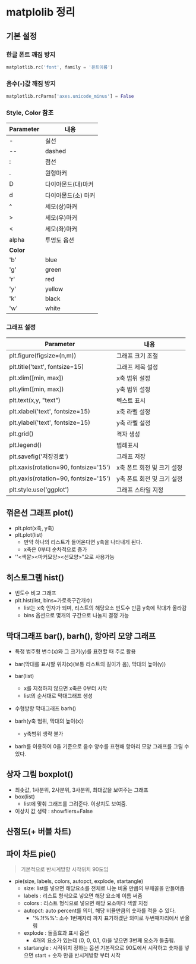 # matplolib 정리

## 기본 설정

### 한글  폰트 깨짐 방지

```python
matplotlib.rc('font', family = '폰트이름')
```

### 음수(-)값 깨짐 방지

```python
matplotlib.rcParms['axes.unicode_minus'] = False
```

### Style, Color 참조

| Parameter | 내용                |
| --------- | ------------------- |
| -         | 실선                |
| --        | dashed              |
| :         | 점선                |
| .         | 원형마커            |
| D         | 다이아몬드(대)마커  |
| d         | 다이아몬드(소) 마커 |
| ^         | 세모(상)마커        |
| >         | 세모(우)마커        |
| <         | 세모(좌)마커        |
| alpha     | 투명도 옵션         |
| **Color** |                     |
| 'b'       | blue                |
| 'g'       | green               |
| 'r'       | red                 |
| 'y'       | yellow              |
| 'k'       | black               |
| 'w'       | white               |

### 그래프 설정

| Parameter                             | 내용                       |
| ------------------------------------- | -------------------------- |
| plt.figure(figsize=(n,m))             | 그래프 크기 조절           |
| plt.title('text', fontsize=15)        | 그래프 제목 설정           |
| plt.xlim([min, max])                  | x축 범위 설정              |
| plt.ylim([min, max])                  | y축 범위 설정              |
| plt.text(x,y, "text")                 | 텍스트 표시                |
| plt.xlabel('text', fontsize=15)       | x축 라벨 설정              |
| plt.ylabel('text', fontsize=15)       | y축 라벨 설정              |
| plt.grid()                            | 격자 생성                  |
| plt.legend()                          | 범례표시                   |
| plt.savefig('저장경로')               | 그래프 저장                |
| plt.xaxis(rotation=90, fontsize='15') | x축 폰트 회전 및 크기 설정 |
| plt.yaxis(rotation=90, fontsize='15') | y축 폰트 회전 및 크기 설정 |
| plt.style.use('ggplot')               | 그래프 스타일 지정         |



## 꺾은선 그래프 plot()

- plt.plot(x축, y축)
- plt.plot(list)
  - 만약 하나의 리스트가 들어온다면 y축을 나타내게 된다.
  - x축은 0부터 순차적으로 증가
- ''<색깔><마커모양><선모양>"으로 사용가능



## 히스토그램 hist()

- 빈도수 비교 그래프
- plt.hist(list, bins=가로축구간개수)
  - list는 x축 인자가 되며, 리스트의 해당요소 빈도수 만큼 y축에 막대가 올라감
  - bins 옵션으로 몇개의 구간으로 나눌지 결정 가능



## 막대그래프 bar(), barh(), 항아리 모양 그래프

- 특정 범주형 변수(x)와 그 크기(y)를 표현할 때 주로 활용
- bar(막대를 표시할 위치(x)(보통 리스트의 길이가 옴), 막대의 높이(y))
- bar(list)
  - x를 지정하지 않으면 x축은 0부터 시작
  - list의 순서대로 막대그래프 생성

- 수형방향 막대그래프 barh()
- barh(y축 범위, 막대의 높이(x))
  - y축범위 생략 불가
- barh를 이용하여 0을 기준으로 음수 양수를 표현해 항아리 모양 그래프를 그릴 수 있다.



## 상자 그림 boxplot()

- 최솟값, 1사분위, 2사분위, 3사분위, 최대값을 보여주는 그래프
- box(list)
  - list에 맞춰 그래프를 그려준다. 이상치도 보여줌.
- 이상치 값 생략 : showfliers=False



## 산점도(+ 버블 차트)





## 파이 차트 pie()

> 기본적으로 반시계방향 시작위치 90도임

- pie(size, labels, colors, autopct, explode, startangle)
  - size: list를 넣으면 해당요소를 전체로 나눈 비율 만큼의 부채꼴을 만들어줌
  - labels : 리스트 형식으로 넣으면 해당 요소에 이름 써줌
  - colors : 리스트 형식으로 넣으면 해당 요소마다 색깔 지정
  - autopct: auto percent를 의미, 해당 비율만큼의 숫자를 적을 수 있다.
    - '%.1f%%': 소수 1번째자리 까지 표기하겠단 의미로 두번째자리에서 반올림
  - explode : 돌출효과 표시 옵션
    - 4개의 요소가 있는데 (0, 0, 0.1, 0)을 넣으면 3번째 요소가 돌출됨.
  - startangle : 시작위치 정하는 옵션 기본적으로 90도에서 시작하고 숫자를 넣으면 start + 숫자 만큼 반시계방향 부터 시작